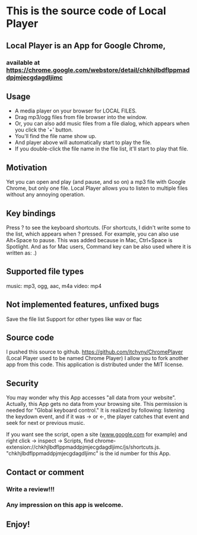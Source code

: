 # This is the source code of Local Player
## Local Player is an App for Google Chrome,
### available at https://chrome.google.com/webstore/detail/chkhjlbdflppmaddpjmjecgdagdljimc



## Usage
- A media player on your browser for LOCAL FILES.
- Drag mp3/ogg files from file browser into the window.
- Or, you can also add music files from a file dialog, which appears when you click the '+' button.
- You'll find the file name show up.
- And player above will automatically start to play the file.
- If you double-click the file name in the file list, it'll start to play that file.

## Motivation
Yet you can open and play (and pause, and so on) a mp3 file with Google Chrome, but only one file.
Local Player allows you to listen to multiple files without any annoying operation.

## Key bindings
Press ? to see the keyboard shortcuts.
(For shortcuts, I didn't write some to the list,
which appears when ? pressed.
For example, you can also use Alt+Space to pause.
This was added because in Mac, Ctrl+Space is Spotlight.
And as for Mac users, Command key can be also used
where it is written as: <Ctrl>.)

## Supported file types
music: mp3, ogg, aac, m4a
video: mp4

## Not implemented features, unfixed bugs
Save the file list
Support for other types like wav or flac

## Source code
I pushed this source to github.
https://github.com/itchyny/ChromePlayer (Local Player used to be named Chrome Player)
I allow you to fork another app from this code.
This application is distributed under the MIT license.

## Security
You may wonder why this App accesses "all data from your website". Actually, this App gets no data from your browsing site. This permission is needed for "Global keyboard control." It is realized by following: listening the keydown event, and if it was → or ←, the player catches that event and seek for next or previous music.

If you want see the script, open a site (www.google.com for example) and right click → inspect → Scripts, find chrome-extension://chkhjlbdflppmaddpjmjecgdagdljimc/js/shortcuts.js. "chkhjlbdflppmaddpjmjecgdagdljimc" is the id number for this App.


## Contact or comment
### Write a review!!!
### Any impression on this app is welcome.

## Enjoy!

